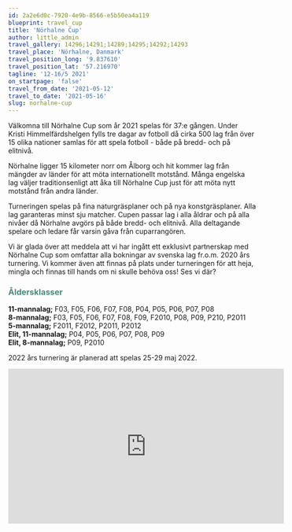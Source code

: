 ```yaml
---
id: 2a2e6d0c-7920-4e9b-8566-e5b50ea4a119
blueprint: travel_cup
title: 'Nörhalne Cup'
author: little_admin
travel_gallery: 14296;14291;14289;14295;14292;14293
travel_place: 'Nörhalne, Danmark'
travel_position_long: '9.837610'
travel_position_lat: '57.216970'
tagline: '12-16/5 2021'
on_startpage: 'false'
travel_from_date: '2021-05-12'
travel_to_date: '2021-05-16'
slug: norhalne-cup
---
```

<p>Välkomna till Nörhalne Cup som år 2021 spelas för 37:e gången. Under Kristi Himmelfärdshelgen fylls tre dagar av fotboll då cirka 500 lag från över 15 olika nationer samlas för att spela fotboll - både på bredd- och på elitnivå.</p>
<p>Nörhalne ligger 15 kilometer norr om Ålborg och hit kommer lag från mängder av länder för att möta internationellt motstånd. Många engelska lag väljer traditionsenligt att åka till Nörhalne Cup just för att möta nytt motstånd från andra länder.</p>
<p>Turneringen spelas på fina naturgräsplaner och på nya konstgräsplaner. Alla lag garanteras minst sju matcher. Cupen passar lag i alla åldrar och på alla nivåer då Nörhalne avgörs på både bredd- och elitnivå. Alla deltagande spelare och ledare får varsin gåva från cuparrangören.</p>
<p>Vi är glada över att meddela att vi har ingått ett exklusivt partnerskap med Nörhalne Cup som omfattar alla bokningar av svenska lag fr.o.m. 2020 års turnering. Vi kommer även att finnas på plats under turneringen för att heja, mingla och finnas till hands om ni skulle behöva oss! Ses vi där?</p>
<h3><span style="color: #4a8a7b;">Åldersklasser</span></h3>
<p><strong>11-mannalag;</strong> F03, F05, F06, F07, F08, P04, P05, P06, P07, P08<br />
<strong>8-mannalag;</strong> F03, F05, F06, F07, F08, F09, F2010, P08, P09, P210, P2011<br />
<strong>5-mannalag;</strong> F2011, F2012, P2011, P2012<br />
<strong>Elit, 11-mannalag;</strong> P04, P05, P06, P07, P08, P09<br />
<strong>Elit, 8-mannalag;</strong> P09, P2010</p>
<p>2022 års turnering är planerad att spelas 25-29 maj 2022.</p>
<p><iframe src="https://www.youtube.com/embed/_DK-XAVZE_w" width="560" height="315" frameborder="0" allowfullscreen="allowfullscreen"></iframe></p>
